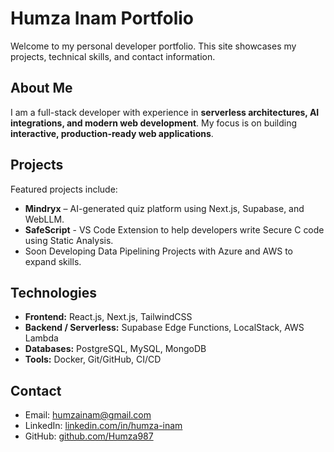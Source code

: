 # Humza Inam Portfolio

Welcome to my personal developer portfolio. This site showcases my projects, technical skills, and contact information.

## About Me
I am a full-stack developer with experience in **serverless architectures, AI integrations, and modern web development**. My focus is on building **interactive, production-ready web applications**.

## Projects
Featured projects include:
- **Mindryx** – AI-generated quiz platform using Next.js, Supabase, and WebLLM.
- **SafeScript** - VS Code Extension to help developers write Secure C code using Static Analysis.
- Soon Developing Data Pipelining Projects with Azure and AWS to expand skills.

## Technologies
- **Frontend:** React.js, Next.js, TailwindCSS
- **Backend / Serverless:** Supabase Edge Functions, LocalStack, AWS Lambda
- **Databases:** PostgreSQL, MySQL, MongoDB
- **Tools:** Docker, Git/GitHub, CI/CD

## Contact
- Email: humzainam@gmail.com  
- LinkedIn: [linkedin.com/in/humza-inam](https://www.linkedin.com/in/humza-inam/)  
- GitHub: [github.com/Humza987](https://github.com/Humza987)  
